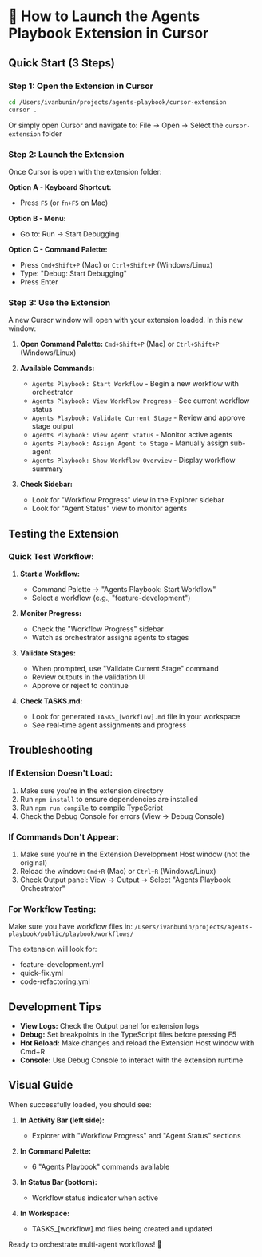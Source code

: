 # 🚀 How to Launch the Agents Playbook Extension in Cursor

## Quick Start (3 Steps)

### Step 1: Open the Extension in Cursor
```bash
cd /Users/ivanbunin/projects/agents-playbook/cursor-extension
cursor .
```
Or simply open Cursor and navigate to: File → Open → Select the `cursor-extension` folder

### Step 2: Launch the Extension
Once Cursor is open with the extension folder:

**Option A - Keyboard Shortcut:**
- Press `F5` (or `fn+F5` on Mac)

**Option B - Menu:**
- Go to: Run → Start Debugging

**Option C - Command Palette:**
- Press `Cmd+Shift+P` (Mac) or `Ctrl+Shift+P` (Windows/Linux)
- Type: "Debug: Start Debugging"
- Press Enter

### Step 3: Use the Extension
A new Cursor window will open with your extension loaded. In this new window:

1. **Open Command Palette:** `Cmd+Shift+P` (Mac) or `Ctrl+Shift+P` (Windows/Linux)

2. **Available Commands:**
   - `Agents Playbook: Start Workflow` - Begin a new workflow with orchestrator
   - `Agents Playbook: View Workflow Progress` - See current workflow status
   - `Agents Playbook: Validate Current Stage` - Review and approve stage output
   - `Agents Playbook: View Agent Status` - Monitor active agents
   - `Agents Playbook: Assign Agent to Stage` - Manually assign sub-agent
   - `Agents Playbook: Show Workflow Overview` - Display workflow summary

3. **Check Sidebar:**
   - Look for "Workflow Progress" view in the Explorer sidebar
   - Look for "Agent Status" view to monitor agents

## Testing the Extension

### Quick Test Workflow:

1. **Start a Workflow:**
   - Command Palette → "Agents Playbook: Start Workflow"
   - Select a workflow (e.g., "feature-development")

2. **Monitor Progress:**
   - Check the "Workflow Progress" sidebar
   - Watch as orchestrator assigns agents to stages

3. **Validate Stages:**
   - When prompted, use "Validate Current Stage" command
   - Review outputs in the validation UI
   - Approve or reject to continue

4. **Check TASKS.md:**
   - Look for generated `TASKS_[workflow].md` file in your workspace
   - See real-time agent assignments and progress

## Troubleshooting

### If Extension Doesn't Load:
1. Make sure you're in the extension directory
2. Run `npm install` to ensure dependencies are installed
3. Run `npm run compile` to compile TypeScript
4. Check the Debug Console for errors (View → Debug Console)

### If Commands Don't Appear:
1. Make sure you're in the Extension Development Host window (not the original)
2. Reload the window: `Cmd+R` (Mac) or `Ctrl+R` (Windows/Linux)
3. Check Output panel: View → Output → Select "Agents Playbook Orchestrator"

### For Workflow Testing:
Make sure you have workflow files in:
`/Users/ivanbunin/projects/agents-playbook/public/playbook/workflows/`

The extension will look for:
- feature-development.yml
- quick-fix.yml
- code-refactoring.yml

## Development Tips

- **View Logs:** Check the Output panel for extension logs
- **Debug:** Set breakpoints in the TypeScript files before pressing F5
- **Hot Reload:** Make changes and reload the Extension Host window with Cmd+R
- **Console:** Use Debug Console to interact with the extension runtime

## Visual Guide

When successfully loaded, you should see:

1. **In Activity Bar (left side):**
   - Explorer with "Workflow Progress" and "Agent Status" sections

2. **In Command Palette:**
   - 6 "Agents Playbook" commands available

3. **In Status Bar (bottom):**
   - Workflow status indicator when active

4. **In Workspace:**
   - TASKS_[workflow].md files being created and updated

Ready to orchestrate multi-agent workflows! 🎉